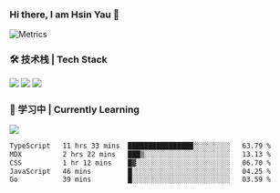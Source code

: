 ### Hi there, I am Hsin Yau 👋 
![Metrics](https://metrics.lecoq.io/hsinyau?template=classic&base.header=0&base.activity=0&base.community=0&base.repositories=0&base.metadata=0&activity=1&rss=1&base=header%2C%20activity%2C%20community%2C%20repositories%2C%20metadata&base.indepth=false&base.hireable=false&base.skip=false&activity=false&activity.limit=5&activity.load=300&activity.days=14&activity.visibility=all&activity.timestamps=false&activity.filter=all&rss=false&rss.source=https%3A%2F%2Fhsinyau.cc%2Frss.xml&rss.limit=4&config.timezone=Asia%2FShanghai)

### 🛠 技术栈 | Tech Stack
![](https://skillicons.dev/icons?i=html,css,js,ts,sass,jquery,bootstrap,vue&theme=light) 
![](https://skillicons.dev/icons?i=vite,nuxtjs,webpack,tailwindcss,windicss,nodejs,express,markdown&theme=light)
![](https://skillicons.dev/icons?i=mysql,mongodb,git,pug,vscode,idea,ps,figma&theme=light)

### 📖 学习中 | Currently Learning

![](https://skillicons.dev/icons?i=react,nextjs,svelte,nestjs,nginx,docker,rollupjs&theme=light)

<!--START_SECTION:waka-->

```txt
TypeScript   11 hrs 33 mins  ████████████████░░░░░░░░░   63.79 %
MDX          2 hrs 22 mins   ███▒░░░░░░░░░░░░░░░░░░░░░   13.13 %
CSS          1 hr 12 mins    █▓░░░░░░░░░░░░░░░░░░░░░░░   06.70 %
JavaScript   46 mins         █░░░░░░░░░░░░░░░░░░░░░░░░   04.25 %
Go           39 mins         █░░░░░░░░░░░░░░░░░░░░░░░░   03.59 %
```

<!--END_SECTION:waka-->
